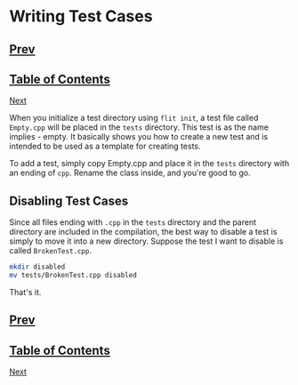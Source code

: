 # Writing Test Cases

[Prev](available-compiler-flags.md)
-
[Table of Contents](README.md)
-
[Next](database-structure.md)

When you initialize a test directory using `flit init`, a test file called
`Empty.cpp` will be placed in the `tests` directory.  This test is as the name
implies - empty.  It basically shows you how to create a new test and is
intended to be used as a template for creating tests.

To add a test, simply copy Empty.cpp and place it in the `tests` directory with
an ending of `cpp`.  Rename the class inside, and you're good to go.

## Disabling Test Cases

Since all files ending with `.cpp` in the `tests` directory and the parent
directory are included in the compilation, the best way to disable a test is
simply to move it into a new directory.  Suppose the test I want to disable is
called `BrokenTest.cpp`.

```bash
mkdir disabled
mv tests/BrokenTest.cpp disabled
```

That's it.

[Prev](available-compiler-flags.md)
-
[Table of Contents](README.md)
-
[Next](database-structure.md)
